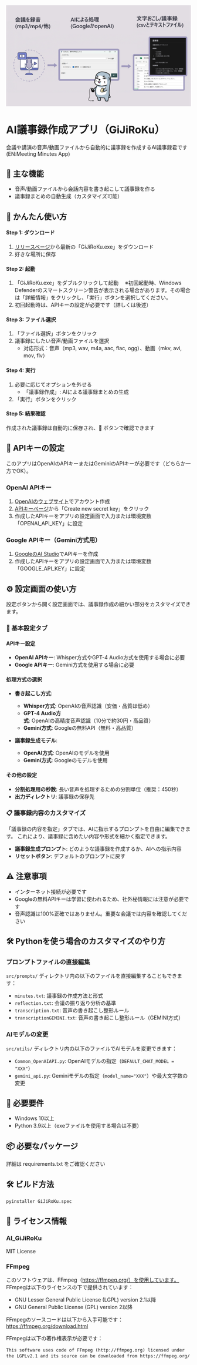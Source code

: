 
![img](setumei.png)

# AI議事録作成アプリ（GiJiRoKu）

会議や講演の音声/動画ファイルから自動的に議事録を作成するAI議事録君です
(EN:Meeting Minutes App)

## 🌟 主な機能

- 音声/動画ファイルから会話内容を書き起こして議事録を作る
- 議事録まとめの自動生成（カスタマイズ可能）

## 🚀 かんたん使い方

#### Step 1: ダウンロード
1. [リリースページ](https://github.com/RentaroKai/AI_GiJiRoKu/releases)から最新の「GiJiRoKu.exe」をダウンロード
2. 好きな場所に保存

#### Step 2: 起動
1. 「GiJiRoKu.exe」をダブルクリックして起動
　※初回起動時、Windows Defenderのスマートスクリーン警告が表示される場合があります。その場合は「詳細情報」をクリックし、「実行」ボタンを選択してください。
2. 初回起動時は、APIキーの設定が必要です（詳しくは後述）

#### Step 3: ファイル選択
1. 「ファイル選択」ボタンをクリック
2. 議事録にしたい音声/動画ファイルを選択
   - 対応形式：音声（mp3, wav, m4a, aac, flac, ogg）、動画（mkv, avi, mov, flv）

#### Step 4: 実行
1. 必要に応じてオプションを外せる
   - 「議事録作成」: AIによる議事録まとめの生成
2. 「実行」ボタンをクリック

#### Step 5: 結果確認
作成された議事録は自動的に保存され、📁 ボタンで確認できます


## 🔑 APIキーの設定

このアプリはOpenAIのAPIキーまたはGeminiのAPIキーが必要です（どちらか一方でOK）。

### OpenAI APIキー
1. [OpenAIのウェブサイト](https://platform.openai.com/signup)でアカウント作成
2. [APIキーページ](https://platform.openai.com/api-keys)から「Create new secret key」をクリック
3. 作成したAPIキーをアプリの設定画面で入力または環境変数「OPENAI_API_KEY」に設定

### Google APIキー（Gemini方式用）
1. [GoogleのAI Studio](https://aistudio.google.com/app/apikey)でAPIキーを作成
2. 作成したAPIキーをアプリの設定画面で入力または環境変数「GOOGLE_API_KEY」に設定

## ⚙️ 設定画面の使い方

設定ボタンから開く設定画面では、議事録作成の細かい部分をカスタマイズできます。

### 📝 基本設定タブ

#### APIキー設定
- **OpenAI APIキー**: Whisper方式やGPT-4 Audio方式を使用する場合に必要
- **Google APIキー**: Gemini方式を使用する場合に必要

#### 処理方式の選択
- **書き起こし方式**:
  - **Whisper方式**: OpenAIの音声認識（安価・品質は低め）
  - **GPT-4 Audio方式**: OpenAIの高精度音声認識（10分で約30円・高品質）
  - **Gemini方式**: Googleの無料API（無料・高品質）

- **議事録生成モデル**:
  - **OpenAI方式**: OpenAIのモデルを使用
  - **Gemini方式**: Googleのモデルを使用

#### その他の設定
- **分割処理用の秒数**: 長い音声を処理するための分割単位（推奨：450秒）
- **出力ディレクトリ**: 議事録の保存先

### 📋 議事録内容のカスタマイズ

「議事録の内容を指定」タブでは、AIに指示するプロンプトを自由に編集できます。
これにより、議事録に含めたい内容や形式を細かく指定できます。

- **議事録生成プロンプト**: どのような議事録を作成するか、AIへの指示内容
- **リセットボタン**: デフォルトのプロンプトに戻す

## ⚠️ 注意事項
- インターネット接続が必要です
- Googleの無料APIキーは学習に使われるため、社外秘情報には注意が必要です
- 音声認識は100%正確ではありません。重要な会議では内容を確認してください

## 🛠️ Pythonを使う場合のカスタマイズのやり方

### プロンプトファイルの直接編集
`src/prompts/` ディレクトリ内の以下のファイルを直接編集することもできます：

- `minutes.txt`: 議事録の作成方法と形式
- `reflection.txt`: 会議の振り返り分析の基準
- `transcription.txt`: 音声の書き起こし整形ルール
- `transcriptionGEMINI.txt`: 音声の書き起こし整形ルール（GEMINI方式）

### AIモデルの変更
`src/utils/` ディレクトリ内の以下のファイルでAIモデルを変更できます：

- `Common_OpenAIAPI.py`: OpenAIモデルの指定（`DEFAULT_CHAT_MODEL = "XXX"`）
- `gemini_api.py`: Geminiモデルの指定（`model_name="XXX"`）や最大文字数の変更

## 🔧 必要要件

- Windows 10以上
- Python 3.9以上（exeファイルを使用する場合は不要）

## 📦 必要なパッケージ

詳細は requirements.txt をご確認ください

## 🛠️ ビルド方法

```bash
pyinstaller GiJiRoKu.spec
```

## 📝 ライセンス情報

### AI_GiJiRoKu
MIT License

### FFmpeg
このソフトウェアは、FFmpeg（https://ffmpeg.org/）を使用しています。
FFmpegは以下のライセンスの下で提供されています：

- GNU Lesser General Public License (LGPL) version 2.1以降
- GNU General Public License (GPL) version 2以降

FFmpegのソースコードは以下から入手可能です：
https://ffmpeg.org/download.html

FFmpegは以下の著作権表示が必要です：
```
This software uses code of FFmpeg (http://ffmpeg.org) licensed under the LGPLv2.1 and its source can be downloaded from https://ffmpeg.org/
```
